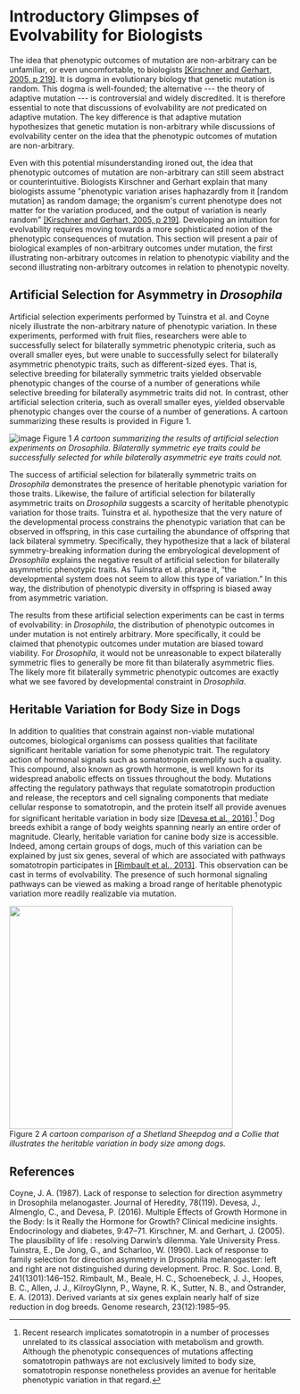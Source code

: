 Introductory Glimpses of Evolvability for Biologists
====================================================

The idea that phenotypic outcomes of mutation are non-arbitrary can be unfamiliar, or even uncomfortable, to biologists [[Kirschner and Gerhart, 2005, p 219]](#Kirschner2005TheDilemma).
It is dogma in evolutionary biology that genetic mutation is random.
This dogma is well-founded;
the alternative --- the theory of adaptive mutation --- is controversial and widely discredited.
It is therefore essential to note that discussions of evolvability are *not* predicated on adaptive mutation.
The key difference is that adaptive mutation hypothesizes that genetic mutation is non-arbitrary while discussions of evolvability center on the idea that the phenotypic outcomes of mutation are non-arbitrary.

Even with this potential misunderstanding ironed out, the idea that phenotypic outcomes of mutation are non-arbitrary can still seem abstract or counterintuitive.
Biologists Kirschner and Gerhart explain that many biologists assume
"phenotypic variation arises haphazardly from it [random mutation] as random damage; the organism's current phenotype does not matter for the variation produced, and the output of variation is nearly random" [[Kirschner and Gerhart, 2005, p 219]](#Kirschner2005TheDilemma).
Developing an intuition for evolvability requires moving towards a more sophisticated notion of the phenotypic consequences of mutation.
This section will present a pair of biological examples of non-arbitrary outcomes under mutation, the first illustrating non-arbitrary outcomes in relation to phenotypic viability and the second illustrating non-arbitrary outcomes in relation to phenotypic novelty.

Artificial Selection for Asymmetry in *Drosophila*
--------------------------------------------------
Artificial selection experiments performed by Tuinstra et al. and Coyne nicely illustrate the non-arbitrary nature of phenotypic variation.
In these experiments, performed with fruit flies, researchers were able to successfully select for bilaterally symmetric phenotypic criteria, such as overall smaller eyes, but were unable to successfully select for bilaterally asymmetric phenotypic traits, such as different-sized eyes.
That is, selective breeding for bilaterally symmetric traits yielded observable phenotypic changes of the course of a number of generations while selective breeding for bilaterally asymmetric traits did not.
In contrast, other artificial selection criteria, such as overall smaller eyes, yielded observable phenotypic changes over the course of a number of generations.
A cartoon summarizing these results is provided in Figure 1.

![image](http://devosoft.org/wp-content/uploads/2017/08/canalization_example.png)
Figure 1 *A cartoon summarizing the results of artificial selection experiments on *Drosophila*. Bilaterally symmetric eye traits could be successfully selected for while bilaterally asymmetric eye traits could not.*


The success of artificial selection for bilaterally symmetric traits on *Drosophila* demonstrates the presence of heritable phenotypic variation for those traits.
Likewise, the failure of artificial selection for bilaterally asymmetric traits on *Drosophila* suggests a scarcity of heritable phenotypic variation for those traits.
Tuinstra et al. hypothesize that the very nature of the developmental process constrains the phenotypic variation that can be observed in offspring, in this case curtailing the abundance of offspring that lack bilateral symmetry.
Specifically, they hypothesize that a lack of bilateral symmetry-breaking information during the embryological development of *Drosophila* explains the negative result of artificial selection for bilaterally asymmetric phenotypic traits.
As Tuinstra et al. phrase it, “the developmental system does not seem to allow this type of variation.”
In this way, the distribution of phenotypic diversity in offspring is biased away from asymmetric variation.

The results from these artificial selection experiments can be cast in terms of evolvability: in *Drosophila*, the distribution of phenotypic outcomes in under mutation is not entirely arbitrary.
More specifically, it could be claimed that phenotypic outcomes under mutation are biased toward viability.
For *Drosophila*, it would not be unreasonable to expect bilaterally symmetric flies to generally be more fit than bilaterally asymmetric flies.
The likely more fit bilaterally symmetric phenotypic outcomes are exactly what we see favored by developmental constraint in *Drosophila*.

Heritable Variation for Body Size in Dogs
-----------------------------------------
In addition to qualities that constrain against non-viable mutational outcomes, biological organisms can possess qualities that facilitate significant heritable variation for some phenotypic trait.
The regulatory action of hormonal signals such as somatotropin exemplify such a quality.
This compound, also known as growth hormone, is well known for its widespread anabolic effects on tissues throughout the body.
Mutations affecting the regulatory pathways that regulate somatotropin production and release, the receptors and cell signaling components that mediate cellular response to somatotropin, and the protein itself all provide avenues for significant heritable variation in body size [[Devesa et al., 2016]](#Devesa2016MultipleGrowth).[^1]
Dog breeds exhibit a range of body weights spanning nearly an entire order of magnitude.
Clearly, heritable variation for canine body size is accessible.
Indeed, among certain groups of dogs, much of this variation can be explained by just six genes, several of which are associated with pathways somatotropin participates in [[Rimbault et al., 2013]](#Rimbault2013DerivedBreeds).
This observation can be cast in terms of evolvability.
The presence of such hormonal signaling pathways can be viewed as making a broad range of heritable phenotypic variation more readily realizable via mutation.


<img src="http://devosoft.org/wp-content/uploads/2017/10/collie-sheltie.png" style="height: 400px;"/> </br>
Figure 2 *A cartoon comparison of a Shetland Sheepdog and a Collie that illustrates the heritable variation in body size among dogs.*

[^1]: Recent research implicates somatotropin in a number of processes unrelated to its classical association with metabolism and growth.
Although the phenotypic consequences of mutations affecting somatotropin pathways are not exclusively limited to body size, somatotropin response nonetheless provides an avenue for heritable phenotypic variation in that regard.

References
----------
<a name="Coyne1987LackMelanogaster">
Coyne, J. A. (1987). Lack of response to selection for direction asymmetry in Drosophila melanogaster. Journal of Heredity, 78(119).
</a>

<a name="Devesa2016MultipleGrowth">
Devesa, J., Almenglo, C., and Devesa, P. (2016). Multiple Effects of Growth Hormone in the Body: Is it Really the Hormone for Growth? Clinical medicine insights. Endocrinology and diabetes, 9:47–71.
</a>

<a name="Kirschner2005TheDilemma">
Kirschner, M. and Gerhart, J. (2005). The plausibility of life : resolving
Darwin’s dilemma. Yale University Press.
</a>

<a name="Tuinstra1990LackDevelopment">
Tuinstra, E., De Jong, G., and Scharloo, W. (1990). Lack of response to family selection for direction asymmetry in Drosophila melanogaster: left and right are not distinguished during development. Proc. R. Soc. Lond. B, 241(1301):146–152.
</a>

<a name="Rimbault2013DerivedBreeds">
Rimbault, M., Beale, H. C., Schoenebeck, J. J., Hoopes, B. C., Allen, J. J., KilroyGlynn, P., Wayne, R. K., Sutter, N. B., and Ostrander, E. A. (2013). Derived variants at six genes explain nearly half of size reduction in dog breeds. Genome research, 23(12):1985–95.
</a>
